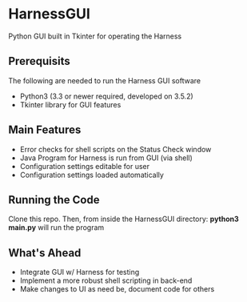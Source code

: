 # HarnessGUI
Python GUI built in Tkinter for operating the Harness

## Prerequisits
The following are needed to run the Harness GUI software
- Python3 (3.3 or newer required, developed on 3.5.2)
- Tkinter library for GUI features

## Main Features
- Error checks for shell scripts on the Status Check window
- Java Program for Harness is run from GUI (via shell)
- Configuration settings editable for user
- Configuration settings loaded automatically

## Running the Code
Clone this repo. Then, from inside the HarnessGUI directory: 
**python3 main.py** will run the program

## What's Ahead
- Integrate GUI w/ Harness for testing
- Implement a more robust shell scripting in back-end
- Make changes to UI as need be, document code for others
